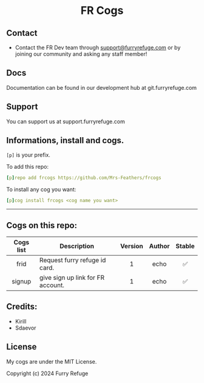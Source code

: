 <h1 align="center">FR Cogs</h1>

## Contact
- Contact the FR Dev team through support@furryrefuge.com or by joining our community and asking any staff member!

## Docs
Documentation can be found in our development hub at git.furryrefuge.com

## Support
You can support us at support.furryrefuge.com

## Informations, install and cogs.
`[p]` is your prefix.

To add this repo:

```yaml
[p]repo add frcogs https://github.com/Mrs-Feathers/frcogs
```

To install any cog you want:

```yaml
[p]cog install frcogs <cog name you want>
```
---------------------------------------------------------------
## Cogs on this repo: <br>
| Cogs list | Description | Version | Author | Stable |
|:---:|---|:---:|:---:|:---:|
| frid | Request furry refuge id card. | 1 | echo | ✅ |
| signup | give sign up link for FR account. | 1 | echo | ✅ |

## Credits:
- Kirill
- Sdaevor

## License
My cogs are under the MIT License. 

Copyright (c) 2024 Furry Refuge
